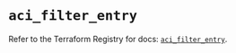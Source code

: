 # `aci_filter_entry`

Refer to the Terraform Registry for docs: [`aci_filter_entry`](https://registry.terraform.io/providers/ciscodevnet/aci/2.17.0/docs/resources/filter_entry).
